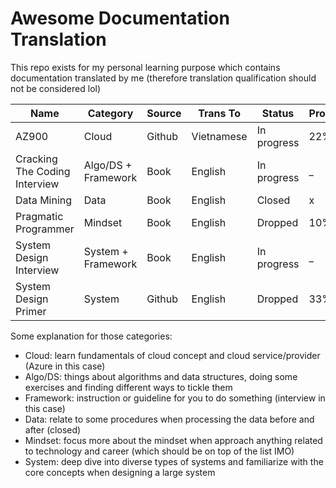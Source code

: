 # Awesome Documentation Translation

This repo exists for my personal learning purpose which contains documentation translated by me (therefore translation qualification should not be considered lol)

| Name                          | Category            | Source | Trans To   | Status      | Progress |
| ----------------------------- | ------------------- | ------ | ---------- | ----------- | -------- |
| AZ900                         | Cloud               | Github | Vietnamese | In progress | 22%      |
| Cracking The Coding Interview | Algo/DS + Framework | Book   | English    | In progress | _        |
| Data Mining                   | Data                | Book   | English    | Closed      | x        |
| Pragmatic Programmer          | Mindset             | Book   | English    | Dropped     | 10%      |
| System Design Interview       | System + Framework  | Book   | English    | In progress | _        |
| System Design Primer          | System              | Github | English    | Dropped     | 33%      |

Some explanation for those categories:
- Cloud: learn fundamentals of cloud concept and cloud service/provider (Azure in this case)
- Algo/DS: things about algorithms and data structures, doing some exercises and finding different ways to tickle them
- Framework: instruction or guideline for you to do something (interview in this case)
- Data: relate to some procedures when processing the data before and after (closed)
- Mindset: focus more about the mindset when approach anything related to technology and career (which should be on top of the list IMO)
- System: deep dive into diverse types of systems and familiarize with the core concepts when designing a large system

